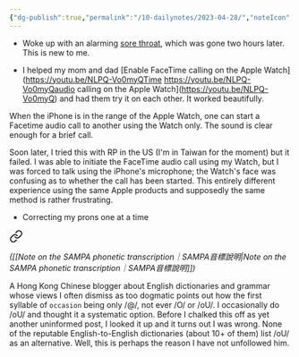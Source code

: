 ```yaml
---
{"dg-publish":true,"permalink":"/10-dailynotes/2023-04-28/","noteIcon":"2"}
---
```


- Woke up with an alarming [sore throat](https://fortune.com/well/2022/12/19/why-do-you-have-a-sore-throat-when-you-wake-up-in-the-morning-its-not-always-covid-or-flu/), which was gone two hours later. This is new to me.

- I helped my mom and dad [Enable FaceTime calling on the Apple Watch](https://youtu.be/NLPQ-Vo0myQTime https://youtu.be/NLPQ-Vo0myQaudio calling on the Apple Watch](https://youtu.be/NLPQ-Vo0myQ) and had them try it on each other. It worked beautifully.

When the iPhone is in the range of the Apple Watch, one can start a Facetime audio call to another using the Watch only. The sound is clear enough for a brief call.

Soon later, I tried this with RP in the US (I'm in Taiwan for the moment) but it failed. I was able to initiate the FaceTime audio call using my Watch, but I was forced to talk using the iPhone's microphone; the Watch's face was confusing as to whether the call has been started. This entirely different experience using the same Apple products and supposedly the same method is rather frustrating.

- Correcting my prons one at a time

<div class="transclusion internal-embed is-loaded"><a class="markdown-embed-link" href="/to-schwa-or-not-to-schwa/" aria-label="Open link"><svg xmlns="http://www.w3.org/2000/svg" width="24" height="24" viewBox="0 0 24 24" fill="none" stroke="currentColor" stroke-width="2" stroke-linecap="round" stroke-linejoin="round" class="svg-icon lucide-link"><path d="M10 13a5 5 0 0 0 7.54.54l3-3a5 5 0 0 0-7.07-7.07l-1.72 1.71"></path><path d="M14 11a5 5 0 0 0-7.54-.54l-3 3a5 5 0 0 0 7.07 7.07l1.71-1.71"></path></svg></a><div class="markdown-embed">




*([[Note on the SAMPA phonetic transcription｜SAMPA音標說明\|Note on the SAMPA phonetic transcription｜SAMPA音標說明]])*

A Hong Kong Chinese blogger about English dictionaries and grammar whose views I often dismiss as too dogmatic points out how the first syllable of `occasion` being only /@/, not ever /O/ or /oU/. I occasionally do /oU/ and thought it a systematic option. Before I chalked this off as yet another uninformed post, I looked it up and it turns out I was wrong. None of the reputable English-to-English dictionaries (about 10+ of them) list /oU/ as an alternative. Well, this is perhaps the reason I have not unfollowed him.

</div></div>
